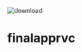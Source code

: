 ![download](https://user-images.githubusercontent.com/54250376/115123584-63460f00-9f83-11eb-82a1-43ece9763306.jpeg)
# finalapprvc
